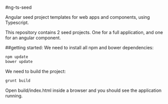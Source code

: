 #ng-ts-seed

Angular seed project templates for web apps and components, using Typescript.

This repository contains 2 seed projects. One for a full application, and one for an angular component.

##getting started:
We need to install all npm and bower dependencies:
```sh
npm update
bower update
```
 
We need to build the project:
```sh
grunt build
```

Open build/index.html inside a browser and you should see the application running.
